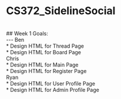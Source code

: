 # CS372_SidelineSocial
<br />
## Week 1 Goals: 
<br />
---
Ben<br />
* Design HTML for Thread Page<br />
* Design HTML for Board Page<br />
Chris<br />
* Design HTML for Main Page<br />
* Design HTML for Register Page<br />
Ryan<br />
* Design HTML for User Profile Page<br />
* Design HTML for Admin Profile Page<br />
<br />
